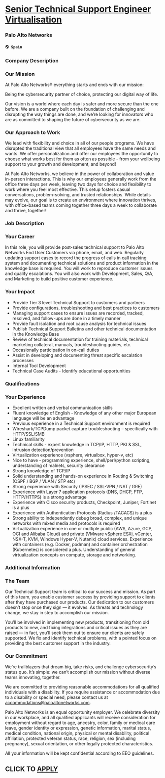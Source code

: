 # [Senior Technical Support Engineer Virtualisation](https://www.remotewlb.com/apply/senior-technical-support-engineer-virtualisation)  
### Palo Alto Networks  
#### `🌎 Spain`  

### Company Description

### Our Mission

At Palo Alto Networks® everything starts and ends with our mission:

Being the cybersecurity partner of choice, protecting our digital way of life.

Our vision is a world where each day is safer and more secure than the one before. We are a company built on the foundation of challenging and disrupting the way things are done, and we’re looking for innovators who are as committed to shaping the future of cybersecurity as we are.

### Our Approach to Work

We lead with flexibility and choice in all of our people programs. We have disrupted the traditional view that all employees have the same needs and wants. We offer personalization and offer our employees the opportunity to choose what works best for them as often as possible - from your wellbeing support to your growth and development, and beyond!

At Palo Alto Networks, we believe in the power of collaboration and value in-person interactions. This is why our employees generally work from the office three days per week, leaving two days for choice and flexibility to work where you feel most effective. This setup fosters casual conversations, problem-solving, and trusted relationships. While details may evolve, our goal is to create an environment where innovation thrives, with office-based teams coming together three days a week to collaborate and thrive, together!

### Job Description

### Your Career

In this role, you will provide post-sales technical support to Palo Alto Networks End User Customers via phone, email, and web. Regularly updating support cases to record the progress of calls in call tracking system and documenting technical solutions and product information in the knowledge base is required. You will work to reproduce customer issues and qualify escalations. You will also work with Development, Sales, Q/A, and Marketing to build positive customer experience.

### Your Impact

  * Provide Tier 3 level Technical Support to customers and partners
  * Provide configurations, troubleshooting and best practices to customers
  * Managing support cases to ensure issues are recorded, tracked, resolved, and follow-ups are done in a timely manner
  * Provide fault isolation and root cause analysis for technical issues
  * Publish Technical Support Bulletins and other technical documentation in the Knowledge Base
  * Review of technical documentation for training materials, technical marketing collateral, manuals, troubleshooting guides, etc.
  * Occasionally participation in on-call duties
  * Assist in developing and documenting threat specific escalation processes
  * Internal Tool Development
  * Technical Case Audits - Identify educational opportunities

### Qualifications

### Your Experience

  * Excellent written and verbal communication skills
  * Fluent knowledge of English - Knowledge of any other major European language will be an advantage
  * Previous experience in a Technical Support environment is required
  * Wireshark/TCPDump packet capture troubleshooting – specifically with HTTP/SSL/SMB
  * Linux familiarity
  * Technical skills - expert knowledge in TCP/IP, HTTP, PKI & SSL, intrusion detection/prevention
  * Virtualization experience (vsphere, virtualbox, hyper-v, etc)
  * Nice to have - programming experience, shell/perl/python scripting, understanding of malnets, security clearance
  * Strong knowledge of TCP/IP
  * Solid understanding and hands-on experience in Routing & Switching (OSPF / BGP / VLAN / STP etc)
  * Strong experience with Security (IPSEC / SSL-VPN / NAT / GRE)
  * Experience with Layer 7 application protocols (DNS, DHCP, FTP, HTTP/HTTPS) is a strong advantage 
  * Experience with Cisco security products, Checkpoint, Juniper, Fortinet is a plus
  * Experience with Authentication Protocols (Radius /TACACS) is a plus 
  * Strong ability to independently debug broad, complex, and unique networks with mixed media and protocols is required 
  * Virtualization experience in one or multiple public (AWS, Azure, GCP, OCI and Alibaba Cloud) and private (VMware vSphere ESXi, vCenter, NSX-T, KVM, Windows Hyper-V, Nutanix) cloud services. Experience with containers (e.g. Docker, podman) and container orchestration (Kubernetes) is considered a plus. Understanding of general virtualization concepts on compute, storage and networking.

### Additional Information

### The Team

Our Technical Support team is critical to our success and mission. As part of this team, you enable customer success by providing support to clients after they have purchased our products. Our dedication to our customers doesn’t stop once they sign — it evolves. As threats and technology change, we stay in step to accomplish our mission.

You’ll be involved in implementing new products, transitioning from old products to new, and fixing integrations and critical issues as they are raised — in fact, you’ll seek them out to ensure our clients are safely supported. We fix and identify technical problems, with a pointed focus on providing the best customer support in the industry.

### Our Commitment

We’re trailblazers that dream big, take risks, and challenge cybersecurity’s status quo. It’s simple: we can’t accomplish our mission without diverse teams innovating, together.

We are committed to providing reasonable accommodations for all qualified individuals with a disability. If you require assistance or accommodation due to a disability or special need, please contact us at accommodations@paloaltonetworks.com.

Palo Alto Networks is an equal opportunity employer. We celebrate diversity in our workplace, and all qualified applicants will receive consideration for employment without regard to age, ancestry, color, family or medical care leave, gender identity or expression, genetic information, marital status, medical condition, national origin, physical or mental disability, political affiliation, protected veteran status, race, religion, sex (including pregnancy), sexual orientation, or other legally protected characteristics.

All your information will be kept confidential according to EEO guidelines.

  
## CLICK TO [APPLY](https://www.remotewlb.com/apply/senior-technical-support-engineer-virtualisation)

